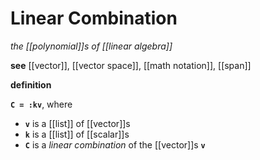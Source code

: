 # Linear Combination

_the [[polynomial]]s of [[linear algebra]]_

**see** [[vector]], [[vector space]], [[math notation]], [[span]]

**definition**

**`C = :kv`**, where

- **`v`** is a [[list]] of [[vector]]s
- **`k`** is a [[list]] of [[scalar]]s
- **`C`** is a _linear combination_ of the [[vector]]s **`v`**
